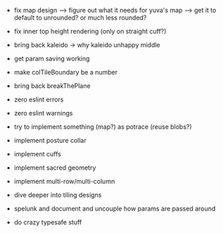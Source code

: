 - fix map design
--> figure out what it needs for yuva's map
--> get it to default to unrounded? or much less rounded?

- fix inner top height rendering (only on straight cuff?)

- bring back kaleido
-> why kaleido unhappy middle

- get param saving working

- make colTileBoundary be a number

- bring back breakThePlane

- zero eslint errors
- zero eslint warnings

- try to implement something (map?) as potrace (reuse blobs?)

- implement posture collar
- implement cuffs
- implement sacred geometry
- implement multi-row/multi-column
- dive deeper into tiling designs

- spelunk and document and uncouple how params are passed around

- do crazy typesafe stuff